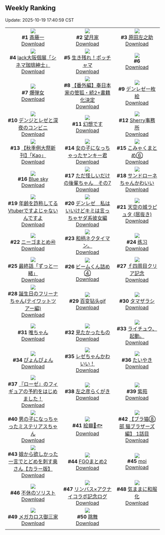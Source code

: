 ## Weekly Ranking
Update: 2025-10-19 17:40:59 CST

|      |      |      |
| :----: | :----: | :----: |
| ![](https://i.pixiv.re/c/240x480/img-master/img/2025/10/13/00/00/17/136201027_p0_master1200.jpg)<br>**#1** [斎藤一](https://www.pixiv.net/artworks/136201027)<br>[Download](https://i.pixiv.re/img-original/img/2025/10/13/00/00/17/136201027_p0.jpg) | ![](https://i.pixiv.re/c/240x480/img-master/img/2025/10/13/17/16/49/136227044_p0_master1200.jpg)<br>**#2** [望月家](https://www.pixiv.net/artworks/136227044)<br>[Download](https://i.pixiv.re/img-original/img/2025/10/13/17/16/49/136227044_p0.jpg) | ![](https://i.pixiv.re/c/240x480/img-master/img/2025/10/14/00/00/18/136245192_p0_master1200.jpg)<br>**#3** [原田左之助](https://www.pixiv.net/artworks/136245192)<br>[Download](https://i.pixiv.re/img-original/img/2025/10/14/00/00/18/136245192_p0.png) |
| ![](https://i.pixiv.re/c/240x480/img-master/img/2025/10/13/00/00/15/136201011_p0_master1200.jpg)<br>**#4** [lack大阪個展「シネマ珈琲紳士」](https://www.pixiv.net/artworks/136201011)<br>[Download](https://i.pixiv.re/img-original/img/2025/10/13/00/00/15/136201011_p0.jpg) | ![](https://i.pixiv.re/c/240x480/img-master/img/2025/10/13/14/54/55/136222800_p0_master1200.jpg)<br>**#5** [生き残れ！ポッチャマ](https://www.pixiv.net/artworks/136222800)<br>[Download](https://i.pixiv.re/img-original/img/2025/10/13/14/54/55/136222800_p0.jpg) | ![](https://s.pximg.net/common/images/limit_unviewable_s.png)<br>**#6** [](https://www.pixiv.net/artworks/136197745)<br>[Download](https://s.pximg.net/common/images/limit_unviewable_s.png) |
| ![](https://i.pixiv.re/c/240x480/img-master/img/2025/10/13/00/00/20/136201051_p0_master1200.jpg)<br>**#7** [爆弾女](https://www.pixiv.net/artworks/136201051)<br>[Download](https://i.pixiv.re/img-original/img/2025/10/13/00/00/20/136201051_p0.jpg) | ![](https://i.pixiv.re/c/240x480/img-master/img/2025/10/14/17/50/53/136267834_p0_master1200.jpg)<br>**#8** [【番外編】奉日本家の管狐・続2+書籍化決定](https://www.pixiv.net/artworks/136267834)<br>[Download](https://i.pixiv.re/img-original/img/2025/10/14/17/50/53/136267834_p0.png) | ![](https://i.pixiv.re/c/240x480/img-master/img/2025/10/13/04/16/00/136208748_p0_master1200.jpg)<br>**#9** [デンレゼ一枚絵](https://www.pixiv.net/artworks/136208748)<br>[Download](https://i.pixiv.re/img-original/img/2025/10/13/04/16/00/136208748_p0.jpg) |
| ![](https://i.pixiv.re/c/240x480/img-master/img/2025/10/13/00/13/36/136202081_p0_master1200.jpg)<br>**#10** [デンジとレゼと深夜のコンビニ](https://www.pixiv.net/artworks/136202081)<br>[Download](https://i.pixiv.re/img-original/img/2025/10/13/00/13/36/136202081_p0.png) | ![](https://i.pixiv.re/c/240x480/img-master/img/2025/10/13/20/16/52/136234157_p0_master1200.jpg)<br>**#11** [幻想です](https://www.pixiv.net/artworks/136234157)<br>[Download](https://i.pixiv.re/img-original/img/2025/10/13/20/16/52/136234157_p0.jpg) | ![](https://i.pixiv.re/c/240x480/img-master/img/2025/10/13/15/25/35/136221509_p0_master1200.jpg)<br>**#12** [Sherry事務所](https://www.pixiv.net/artworks/136221509)<br>[Download](https://i.pixiv.re/img-original/img/2025/10/13/15/25/35/136221509_p0.png) |
| ![](https://i.pixiv.re/c/240x480/img-master/img/2025/10/12/00/00/57/136156571_p0_master1200.jpg)<br>**#13** [【秋季例大祭新刊】「Kao」](https://www.pixiv.net/artworks/136156571)<br>[Download](https://i.pixiv.re/img-original/img/2025/10/12/00/00/57/136156571_p0.jpg) | ![](https://i.pixiv.re/c/240x480/img-master/img/2025/10/13/00/00/31/136201115_p0_master1200.jpg)<br>**#14** [女の子になっちゃったヤンキー君](https://www.pixiv.net/artworks/136201115)<br>[Download](https://i.pixiv.re/img-original/img/2025/10/13/00/00/31/136201115_p0.jpg) | ![](https://i.pixiv.re/c/240x480/img-master/img/2025/10/13/23/51/14/136244677_p0_master1200.jpg)<br>**#15** [こみゃくまとめ⑥](https://www.pixiv.net/artworks/136244677)<br>[Download](https://i.pixiv.re/img-original/img/2025/10/13/23/51/14/136244677_p0.png) |
| ![](https://i.pixiv.re/c/240x480/img-master/img/2025/10/13/13/55/15/136221138_p0_master1200.jpg)<br>**#16** [Blue sky](https://www.pixiv.net/artworks/136221138)<br>[Download](https://i.pixiv.re/img-original/img/2025/10/13/13/55/15/136221138_p0.jpg) | ![](https://i.pixiv.re/c/240x480/img-master/img/2025/10/12/09/47/50/136169679_p0_master1200.jpg)<br>**#17** [ただ怪しいだけの後輩ちゃん　その7](https://www.pixiv.net/artworks/136169679)<br>[Download](https://i.pixiv.re/img-original/img/2025/10/12/09/47/50/136169679_p0.png) | ![](https://i.pixiv.re/c/240x480/img-master/img/2025/10/12/00/00/15/136156397_p0_master1200.jpg)<br>**#18** [サンドローネちゃんかわいい](https://www.pixiv.net/artworks/136156397)<br>[Download](https://i.pixiv.re/img-original/img/2025/10/12/00/00/15/136156397_p0.png) |
| ![](https://i.pixiv.re/c/240x480/img-master/img/2025/10/13/21/57/57/136239077_p0_master1200.jpg)<br>**#19** [年齢を詐称してるVtuberですよじゃないんですよ](https://www.pixiv.net/artworks/136239077)<br>[Download](https://i.pixiv.re/img-original/img/2025/10/13/21/57/57/136239077_p0.png) | ![](https://i.pixiv.re/c/240x480/img-master/img/2025/10/12/23/10/00/136198519_p0_master1200.jpg)<br>**#20** [デンレゼ　私はいいけどキミは言っちゃヤダ系彼女編](https://www.pixiv.net/artworks/136198519)<br>[Download](https://i.pixiv.re/img-original/img/2025/10/12/23/10/00/136198519_p0.jpg) | ![](https://i.pixiv.re/c/240x480/img-master/img/2025/10/13/01/02/07/136204197_p0_master1200.jpg)<br>**#21** [天空の城ラピュタ (居抜き)](https://www.pixiv.net/artworks/136204197)<br>[Download](https://i.pixiv.re/img-original/img/2025/10/13/01/02/07/136204197_p0.png) |
| ![](https://i.pixiv.re/c/240x480/img-master/img/2025/10/13/17/45/29/136227909_p0_master1200.jpg)<br>**#22** [ニーゴまとめ㊵](https://www.pixiv.net/artworks/136227909)<br>[Download](https://i.pixiv.re/img-original/img/2025/10/13/17/45/29/136227909_p0.jpg) | ![](https://i.pixiv.re/c/240x480/img-master/img/2025/10/13/18/58/24/136230728_p0_master1200.jpg)<br>**#23** [和柄ネクタイマン。](https://www.pixiv.net/artworks/136230728)<br>[Download](https://i.pixiv.re/img-original/img/2025/10/13/18/58/24/136230728_p0.jpg) | ![](https://i.pixiv.re/c/240x480/img-master/img/2025/10/13/19/01/22/136230985_p0_master1200.jpg)<br>**#24** [练习](https://www.pixiv.net/artworks/136230985)<br>[Download](https://i.pixiv.re/img-original/img/2025/10/13/19/01/22/136230985_p0.png) |
| ![](https://i.pixiv.re/c/240x480/img-master/img/2025/10/13/20/46/55/136235444_p0_master1200.jpg)<br>**#25** [最終話「ずっと一緒」](https://www.pixiv.net/artworks/136235444)<br>[Download](https://i.pixiv.re/img-original/img/2025/10/13/20/46/55/136235444_p0.jpg) | ![](https://i.pixiv.re/c/240x480/img-master/img/2025/10/14/19/17/49/136270996_p0_master1200.jpg)<br>**#26** [ビームくん詰め④](https://www.pixiv.net/artworks/136270996)<br>[Download](https://i.pixiv.re/img-original/img/2025/10/14/19/17/49/136270996_p0.jpg) | ![](https://i.pixiv.re/c/240x480/img-master/img/2025/10/14/16/08/08/136265208_p0_master1200.jpg)<br>**#27** [ｆ四周目クリア記念](https://www.pixiv.net/artworks/136265208)<br>[Download](https://i.pixiv.re/img-original/img/2025/10/14/16/08/08/136265208_p0.jpg) |
| ![](https://i.pixiv.re/c/240x480/img-master/img/2025/10/13/21/24/17/136237396_p0_master1200.jpg)<br>**#28** [誕生日のフリーナちゃん(テイワットツアー編)](https://www.pixiv.net/artworks/136237396)<br>[Download](https://i.pixiv.re/img-original/img/2025/10/13/21/24/17/136237396_p0.png) | ![](https://i.pixiv.re/c/240x480/img-master/img/2025/10/12/00/42/35/136158677_master1200.jpg)<br>**#29** [百变钻头gif](https://www.pixiv.net/artworks/136158677)<br>[Download](https://www.pixiv.net/artworks/136158677) | ![](https://i.pixiv.re/c/240x480/img-master/img/2025/10/13/18/16/10/136229239_p0_master1200.jpg)<br>**#30** [タマザラシ](https://www.pixiv.net/artworks/136229239)<br>[Download](https://i.pixiv.re/img-original/img/2025/10/13/18/16/10/136229239_p0.jpg) |
| ![](https://i.pixiv.re/c/240x480/img-master/img/2025/10/13/00/02/04/136201363_p0_master1200.jpg)<br>**#31** [唯ちゃん](https://www.pixiv.net/artworks/136201363)<br>[Download](https://i.pixiv.re/img-original/img/2025/10/13/00/02/04/136201363_p0.png) | ![](https://i.pixiv.re/c/240x480/img-master/img/2025/10/13/01/21/27/136204899_p0_master1200.jpg)<br>**#32** [見たかったもの](https://www.pixiv.net/artworks/136204899)<br>[Download](https://i.pixiv.re/img-original/img/2025/10/13/01/21/27/136204899_p0.jpg) | ![](https://i.pixiv.re/c/240x480/img-master/img/2025/10/14/23/07/49/136280993_p0_master1200.jpg)<br>**#33** [ライチュウ、起動。](https://www.pixiv.net/artworks/136280993)<br>[Download](https://i.pixiv.re/img-original/img/2025/10/14/23/07/49/136280993_p0.jpg) |
| ![](https://i.pixiv.re/c/240x480/img-master/img/2025/10/13/17/00/47/136226546_p0_master1200.jpg)<br>**#34** [ぴょんぴょん](https://www.pixiv.net/artworks/136226546)<br>[Download](https://i.pixiv.re/img-original/img/2025/10/13/17/00/47/136226546_p0.png) | ![](https://i.pixiv.re/c/240x480/img-master/img/2025/10/13/21/33/50/136237944_p0_master1200.jpg)<br>**#35** [レゼちゃんかわいい！](https://www.pixiv.net/artworks/136237944)<br>[Download](https://i.pixiv.re/img-original/img/2025/10/13/21/33/50/136237944_p0.jpg) | ![](https://i.pixiv.re/c/240x480/img-master/img/2025/10/13/03/02/20/136207477_p0_master1200.jpg)<br>**#36** [たいやき](https://www.pixiv.net/artworks/136207477)<br>[Download](https://i.pixiv.re/img-original/img/2025/10/13/03/02/20/136207477_p0.jpg) |
| ![](https://i.pixiv.re/c/240x480/img-master/img/2025/10/13/11/57/09/136217776_p0_master1200.jpg)<br>**#37** [『ローゼ』のフィギュアの予約をはじめました！](https://www.pixiv.net/artworks/136217776)<br>[Download](https://i.pixiv.re/img-original/img/2025/10/13/11/57/09/136217776_p0.png) | ![](https://i.pixiv.re/c/240x480/img-master/img/2025/10/13/22/32/09/136240963_p0_master1200.jpg)<br>**#38** [左之彦らくがき](https://www.pixiv.net/artworks/136240963)<br>[Download](https://i.pixiv.re/img-original/img/2025/10/13/22/32/09/136240963_p0.png) | ![](https://i.pixiv.re/c/240x480/img-master/img/2025/10/13/00/30/06/136202804_p0_master1200.jpg)<br>**#39** [紫苑](https://www.pixiv.net/artworks/136202804)<br>[Download](https://i.pixiv.re/img-original/img/2025/10/13/00/30/06/136202804_p0.jpg) |
| ![](https://i.pixiv.re/c/240x480/img-master/img/2025/10/12/00/00/29/136156477_p0_master1200.jpg)<br>**#40** [男の子になっちゃったミステリアスちゃん](https://www.pixiv.net/artworks/136156477)<br>[Download](https://i.pixiv.re/img-original/img/2025/10/12/00/00/29/136156477_p0.jpg) | ![](https://i.pixiv.re/c/240x480/img-master/img/2025/10/13/18/41/23/136230141_p0_master1200.jpg)<br>**#41** [絵🟦🌌🐟](https://www.pixiv.net/artworks/136230141)<br>[Download](https://i.pixiv.re/img-original/img/2025/10/13/18/41/23/136230141_p0.png) | ![](https://i.pixiv.re/c/240x480/img-master/img/2025/10/14/19/01/02/136270361_p0_master1200.jpg)<br>**#42** [【ブラ猫⑧部 猫ブラザーズ編】 1話目](https://www.pixiv.net/artworks/136270361)<br>[Download](https://i.pixiv.re/img-original/img/2025/10/14/19/01/02/136270361_p0.jpg) |
| ![](https://i.pixiv.re/c/240x480/img-master/img/2025/10/12/00/02/11/136156724_p0_master1200.jpg)<br>**#43** [娘から欲しかった一言でとどめを刺す奥さん【カラー版】](https://www.pixiv.net/artworks/136156724)<br>[Download](https://i.pixiv.re/img-original/img/2025/10/12/00/02/11/136156724_p0.jpg) | ![](https://i.pixiv.re/c/240x480/img-master/img/2025/10/13/17/08/18/136226805_p0_master1200.jpg)<br>**#44** [FGOまとめ2](https://www.pixiv.net/artworks/136226805)<br>[Download](https://i.pixiv.re/img-original/img/2025/10/13/17/08/18/136226805_p0.jpg) | ![](https://i.pixiv.re/c/240x480/img-master/img/2025/10/13/21/46/13/136238535_p0_master1200.jpg)<br>**#45** [moi](https://www.pixiv.net/artworks/136238535)<br>[Download](https://i.pixiv.re/img-original/img/2025/10/13/21/46/13/136238535_p0.jpg) |
| ![](https://i.pixiv.re/c/240x480/img-master/img/2025/10/13/13/18/09/136220175_p0_master1200.jpg)<br>**#46** [不休のソリスト](https://www.pixiv.net/artworks/136220175)<br>[Download](https://i.pixiv.re/img-original/img/2025/10/13/13/18/09/136220175_p0.jpg) | ![](https://i.pixiv.re/c/240x480/img-master/img/2025/10/13/21/03/20/136236391_p0_master1200.jpg)<br>**#47** [リンバス×アクナイコラボ記念ログ](https://www.pixiv.net/artworks/136236391)<br>[Download](https://i.pixiv.re/img-original/img/2025/10/13/21/03/20/136236391_p0.png) | ![](https://i.pixiv.re/c/240x480/img-master/img/2025/10/14/00/01/15/136245387_p0_master1200.jpg)<br>**#48** [気ままに和服化](https://www.pixiv.net/artworks/136245387)<br>[Download](https://i.pixiv.re/img-original/img/2025/10/14/00/01/15/136245387_p0.jpg) |
| ![](https://i.pixiv.re/c/240x480/img-master/img/2025/10/13/03/18/25/136207768_p0_master1200.jpg)<br>**#49** [メガカロス御三家](https://www.pixiv.net/artworks/136207768)<br>[Download](https://i.pixiv.re/img-original/img/2025/10/13/03/18/25/136207768_p0.jpg) | ![](https://i.pixiv.re/c/240x480/img-master/img/2025/10/12/12/25/13/136173925_p0_master1200.jpg)<br>**#50** [跳舞](https://www.pixiv.net/artworks/136173925)<br>[Download](https://i.pixiv.re/img-original/img/2025/10/12/12/25/13/136173925_p0.jpg) |
|      |
